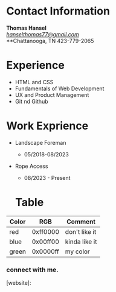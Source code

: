 # Contact Information
**Thomas Hansel**<br/>
*hanselthomas77@gmail.com*<br/>
**Chattanooga, TN
423-779-2065
# Experience
- HTML and CSS
- Fundamentals of Web Development
- UX and Product Management
- Git nd Github

# Work Exprience
* Landscape Foreman
  * 05/2018-08/2023
* Rope Access
  * 08/2023 - Present

  # Table
Color | RGB | Comment
------|-----|--------
red | 0xff0000 | don't like it
blue | 0x00ff00 | kinda like it
green | 0x0000ff | my color

#### 

### connect with me.



[website]:
